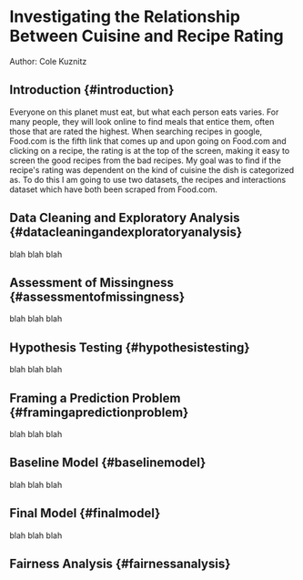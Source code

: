 
# Investigating the Relationship Between Cuisine and Recipe Rating
Author: Cole Kuznitz  

## Introduction {#introduction}
Everyone on this planet must eat, but what each person eats varies.  For many people, they will look online to find meals that entice them, often those that are rated the highest. When searching recipes in google, Food.com is the fifth link that comes up and upon going on Food.com and clicking on a recipe, the rating is at the top of the screen, making it easy to screen the good recipes from the bad recipes.  My goal was to find if the recipe's rating was dependent on the kind of cuisine the dish is categorized as.  To do this I am going to use two datasets, the recipes and interactions dataset which have both been scraped from Food.com.  

## Data Cleaning and Exploratory Analysis {#datacleaningandexploratoryanalysis}
blah blah blah 

## Assessment of Missingness {#assessmentofmissingness}
blah blah blah 

## Hypothesis Testing {#hypothesistesting}
blah blah blah

## Framing a Prediction Problem {#framingapredictionproblem}
blah blah blah 

## Baseline Model {#baselinemodel}
blah blah blah

## Final Model {#finalmodel}
blah blah blah

## Fairness Analysis {#fairnessanalysis}
